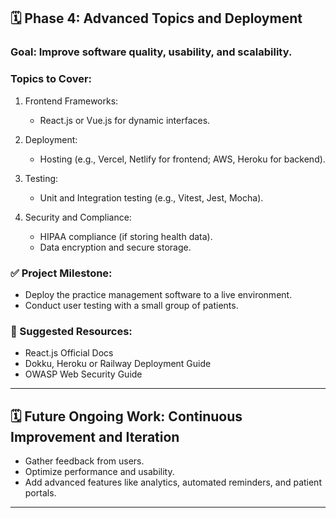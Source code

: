 ## 🗓️ Phase 4: Advanced Topics and Deployment

### Goal: Improve software quality, usability, and scalability.

### Topics to Cover:

1. Frontend Frameworks:
    - React.js or Vue.js for dynamic interfaces.
      
2. Deployment:
    - Hosting (e.g., Vercel, Netlify for frontend; AWS, Heroku for backend).
     
3. Testing:
    - Unit and Integration testing (e.g., Vitest, Jest, Mocha).
     
4. Security and Compliance:
    - HIPAA compliance (if storing health data).
    - Data encryption and secure storage.
   
### ✅ Project Milestone:

- Deploy the practice management software to a live environment.
- Conduct user testing with a small group of patients.

### 🧠 Suggested Resources:

- React.js Official Docs
- Dokku, Heroku or Railway Deployment Guide
- OWASP Web Security Guide

--- 

## 🗓️ Future Ongoing Work: Continuous Improvement and Iteration

- Gather feedback from users.
- Optimize performance and usability.
- Add advanced features like analytics, automated reminders, and patient portals.

--- 